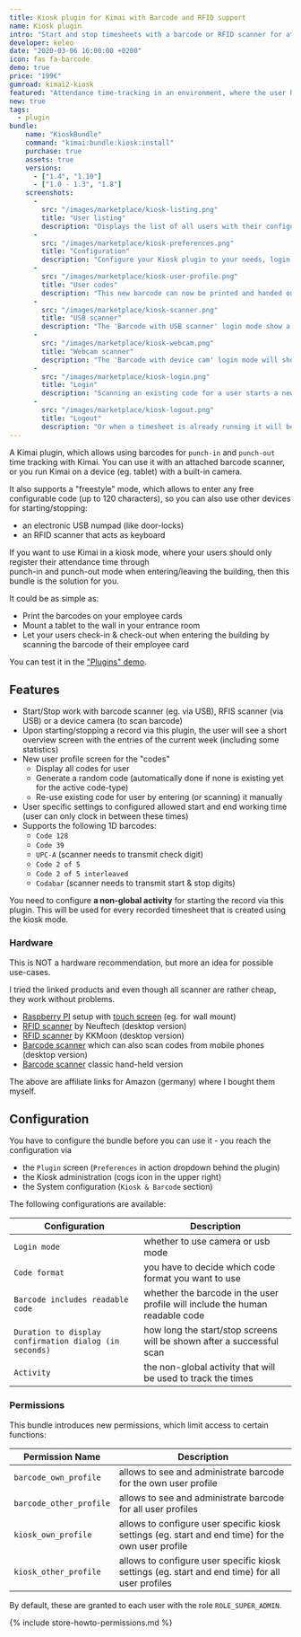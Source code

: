 ```yaml
---
title: Kiosk plugin for Kimai with Barcode and RFID support
name: Kiosk plugin
intro: "Start and stop timesheets with a barcode or RFID scanner for attendance time-tracking"
developer: keleo
date: "2020-03-06 16:00:00 +0200"
icon: fas fa-barcode
demo: true 
price: "199€"
gumroad: kimai2-kiosk
featured: "Attendance time-tracking in an environment, where the user has no access to Kimai (eg. in a warehouse) by using a barcode or RFID scanner to start and stop timesheets." 
new: true
tags:
  - plugin
bundle:
    name: "KioskBundle"
    command: "kimai:bundle:kiosk:install"
    purchase: true
    assets: true
    versions: 
      - ["1.4", "1.10"]
      - ["1.0 - 1.3", "1.8"]
    screenshots:
      - 
        src: "/images/marketplace/kiosk-listing.png"
        title: "User listing"
        description: "Displays the list of all users with their configured login code types"
      - 
        src: "/images/marketplace/kiosk-preferences.png"
        title: "Configuration"
        description: "Configure your Kiosk plugin to your needs, login mode and code format depend on each other"
      - 
        src: "/images/marketplace/kiosk-user-profile.png"
        title: "User codes"
        description: "This new barcode can now be printed and handed out to the user"
      - 
        src: "/images/marketplace/kiosk-scanner.png"
        title: "USB scanner"
        description: "The 'Barcode with USB scanner' login mode show a screen like this, the input field is pre-selected and the scanner will submit it after finding a code"
      - 
        src: "/images/marketplace/kiosk-webcam.png"
        title: "Webcam scanner"
        description: "The 'Barcode with device cam' login mode will show the camera video and scan constantly for barcodes"
      - 
        src: "/images/marketplace/kiosk-login.png"
        title: "Login"
        description: "Scanning an existing code for a user starts a new timesheet"
      - 
        src: "/images/marketplace/kiosk-logout.png"
        title: "Logout"
        description: "Or when a timesheet is already running it will be stopped"
---
```


A Kimai plugin, which allows using barcodes for `punch-in` and `punch-out` time tracking with Kimai.
You can use it with an attached barcode scanner, or you run Kimai on a device (eg. tablet) with a built-in camera.   

It also supports a "freestyle" mode, which allows to enter any free configurable code (up to 120 characters), 
so you can also use other devices for starting/stopping:
- an electronic USB numpad (like door-locks)
- an RFID scanner that acts as keyboard 

If you want to use Kimai in a kiosk mode, where your users should only register their attendance time through  
punch-in and punch-out mode when entering/leaving the building, then this bundle is the solution for you.

It could be as simple as:
- Print the barcodes on your employee cards 
- Mount a tablet to the wall in your entrance room
- Let your users check-in & check-out when entering the building by scanning the barcode of their employee card

You can test it in the ["Plugins" demo](https://www.kimai.org/demo/).

## Features

- Start/Stop work with barcode scanner (eg. via USB), RFIS scanner (via USB) or a device camera (to scan barcode) 
- Upon starting/stopping a record via this plugin, the user will see a short overview screen with the entries of the current week (including some statistics)
- New user profile screen for the "codes"
  - Display all codes for user
  - Generate a random code (automatically done if none is existing yet for the active code-type)
  - Re-use existing code for user by entering (or scanning) it manually
- User specific settings to configured allowed start and end working time (user can only clock in between these times)
- Supports the following 1D barcodes:
  - `Code 128`
  - `Code 39`
  - `UPC-A` (scanner needs to transmit check digit)
  - `Code 2 of 5`
  - `Code 2 of 5 interleaved`
  - `Codabar` (scanner needs to transmit start & stop digits)

You need to configure **a non-global activity** for starting the record via this plugin. 
This will be used for every recorded timesheet that is created using the kiosk mode.

### Hardware

This is NOT a hardware recommendation, but more an idea for possible use-cases.

I tried the linked products and even though all scanner are rather cheap, they work without problems.

- [Raspberry PI](https://amzn.to/2Ye8LeK) setup with [touch screen](https://amzn.to/321jg6k) (eg. for wall mount)
- [RFID scanner](https://amzn.to/3aM5yby) by Neuftech (desktop version)
- [RFID scanner](https://amzn.to/3hfwDpK) by KKMoon (desktop version)
- [Barcode scanner](https://amzn.to/3g6HzEU) which can also scan codes from mobile phones (desktop version)
- [Barcode scanner](https://amzn.to/2Q9KWAy) classic hand-held version

The above are affiliate links for Amazon (germany) where I bought them myself. 

## Configuration


You have to configure the bundle before you can use it - you reach the configuration via 
- the `Plugin` screen (`Preferences` in action dropdown behind the plugin)
- the Kiosk administration (cogs icon in the upper right)
- the System configuration (`Kiosk & Barcode` section)

The following configurations are available:

| Configuration           | Description |
|---                      |--- |
| `Login mode` | whether to use camera or usb mode
| `Code format` | you have to decide which code format you want to use
| `Barcode includes readable code` | whether the barcode in the user profile will include the human readable code
| `Duration to display confirmation dialog (in seconds)` | how long the start/stop screens will be shown after a successful scan
| `Activity`            | the non-global activity that will be used to track the times 

### Permissions

This bundle introduces new permissions, which limit access to certain functions:

| Permission Name           | Description |
|---                        |--- |
| `barcode_own_profile`     | allows to see and administrate barcode for the own user profile |
| `barcode_other_profile`   | allows to see and administrate barcode for all user profiles |
| `kiosk_own_profile`       | allows to configure user specific kiosk settings (eg. start and end time) for the own user profile |
| `kiosk_other_profile`     | allows to configure user specific kiosk settings (eg. start and end time) for all user profiles |

By default, these are granted to each user with the role `ROLE_SUPER_ADMIN`.

{% include store-howto-permissions.md %}
